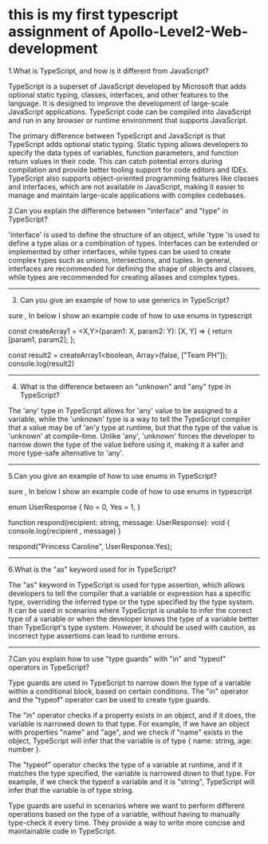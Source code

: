 # this is my first typescript assignment of Apollo-Level2-Web-development

1.What is TypeScript, and how is it different from JavaScript?

TypeScript is a superset of JavaScript developed by Microsoft that adds optional static typing, classes, interfaces, and other features to the language. It is designed to improve the development of large-scale JavaScript applications. TypeScript code can be compiled into JavaScript and run in any browser or runtime environment that supports JavaScript.

The primary difference between TypeScript and JavaScript is that TypeScript adds optional static typing. Static typing allows developers to specify the data types of variables, function parameters, and function return values in their code. This can catch potential errors during compilation and provide better tooling support for code editors and IDEs. TypeScript also supports object-oriented programming features like classes and interfaces, which are not available in JavaScript, making it easier to manage and maintain large-scale applications with complex codebases.


2.Can you explain the difference between "interface" and "type" in TypeScript?

'interface' is used to define the structure of an object, while 'type 'is used to define a type alias or a combination of types. Interfaces can be extended or implemented by other interfaces, while types can be used to create complex types such as unions, intersections, and tuples. In general, interfaces are recommended for defining the shape of objects and classes, while types are recommended for creating aliases and complex types.


---------------------------------------------------------------
3. Can you give an example of how to use generics in TypeScript?

sure , In below I show an example code of how to use enums in typescript

const createArray1 = <X,Y>(param1: X, param2: Y): [X, Y] => {
  return [param1, param2];
};

const result2 = createArray1<boolean, Array<string>>(false, ["Team PH"]);
console.log(result2)

---------------------------------------------------

4. What is the difference between an "unknown" and "any" type in TypeScript?

The 'any' type in TypeScript allows for 'any' value to be assigned to a variable, while the 'unknown' type is a way to tell the TypeScript compiler that a value may be of 'an'y type at runtime, but that the type of the value is 'unknown' at compile-time. Unlike 'any', 'unknown' forces the developer to narrow down the type of the value before using it, making it a safer and more type-safe alternative to 'any'.


------------------------------------------------------

5.Can you give an example of how to use enums in TypeScript?

sure , In below I show an example code of how to use enums in typescript

enum UserResponse {
  No = 0,
  Yes = 1,
}
 
function respond(recipient: string, message: UserResponse): void {
  console.log(recipient , message)
}
 
respond("Princess Caroline", UserResponse.Yes);


-----------------------------------------------

6.What is the "as" keyword used for in TypeScript?

The "as" keyword in TypeScript is used for type assertion, which allows developers to tell the compiler that a variable or expression has a specific type, overriding the inferred type or the type specified by the type system. It can be used in scenarios where TypeScript is unable to infer the correct type of a variable or when the developer knows the type of a variable better than TypeScript's type system. However, it should be used with caution, as incorrect type assertions can lead to runtime errors.

----------------------------------------------

7.Can you explain how to use "type guards" with "in" and "typeof" operators in TypeScript?

Type guards are used in TypeScript to narrow down the type of a variable within a conditional block, based on certain conditions. The "in" operator and the "typeof" operator can be used to create type guards.

The "in" operator checks if a property exists in an object, and if it does, the variable is narrowed down to that type. For example, if we have an object with properties "name" and "age", and we check if "name" exists in the object, TypeScript will infer that the variable is of type { name: string, age: number }.

The "typeof" operator checks the type of a variable at runtime, and if it matches the type specified, the variable is narrowed down to that type. For example, if we check the typeof a variable and it is "string", TypeScript will infer that the variable is of type string.

Type guards are useful in scenarios where we want to perform different operations based on the type of a variable, without having to manually type-check it every time. They provide a way to write more concise and maintainable code in TypeScript.







